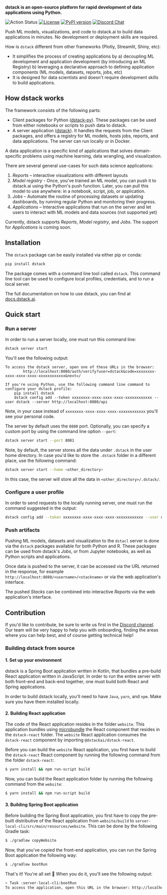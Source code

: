 **dstack is an open-source platform for rapid development of data applications using Python.**

![Action Status](https://github.com/dstackai/dstack-server/workflows/Build/badge.svg)  [![License](https://img.shields.io/badge/License-Apache%202.0-blue.svg)](https://opensource.org/licenses/Apache-2.0) [![PyPI version](https://badge.fury.io/py/dstack.svg)](https://badge.fury.io/py/dstack) [![Discord Chat](https://img.shields.io/discord/687649691688501294.svg)](https://discord.gg/)

Push ML models, visualizations, and code to dstack.ai to build data applications in minutes.
No development or deployment skills are required.

How is `dstack` different from other frameworks (Plotly, Streamlit, Shiny, etc):
 - It simplifies the process of creating applications by 
    a) decoupling ML development and application development (by introducing an ML Registry) 
    b) leveraging a declarative approach to defining application components (ML models, datasets, reports, jobs, etc) 
- It is designed for data scientists and doesn't require development skills to build applications.

## How dstack works

The framework consists of the following parts:
- Client packages for Python ([dstack-py](https://github.com/dstackai/dstack-py)). These packages can be used from either notebooks or scripts to push data to dstack.
- A server application ([dstack](https://github.com/dstackai/dstack)). It handles the requests from the Client packages, and offers a registry for ML models, hosts jobs, reports, and data applications. The server can run locally or in Docker.  

A data application is a specific kind of applications that solves domain-specific problems using machine learning, data wrangling, and visualization.

There are several general use-cases for such data science applications:

1. *Reports* – interactive visualizations with different layouts  
2. *Model registry* - Once, you've trained an ML model, you can push it to dstack.ai using the Python's push function. Later, you can pull this model to use anywhere: in a notebook, script, job, or application.
3. *Jobs* – Automate the routine of processing datasets or updating dashboards, by running regular Python and monitoring their progress.
3. *Applications* – Interactive applications that run on the server and let users to interact with ML models and data sources (not supported yet)

Currently, dstack supports *Reports*, *Model registry*, and *Jobs*. The support for *Applications* is coming soon.
    

## Installation

The `dstack` package can be easily installed via either pip or conda:

```bash
pip install dstack
```

The package comes with a command line tool called `dstack`. This command line tool can be used to configure local profiles, credentials, and to run a local server.

The full documentation on how to use dstack, you can find at [docs.dstack.ai](https://docs.dstack.ai).

## Quick start

### Run a server

In order to run a server locally, one must run this command line:

```bash
dstack server start
```

You'll see the following output:

```
To access the dstack server, open one of these URLs in the browser:
		http://localhost:8080/auth/verify?user=dstack&code=xxxxxxxx-xxxx-xxxx-xxxx-xxxxxxxxxxxx&next=/

If you're using Python, use the following command line command to configure your dstack profile:
	pip install dstack
	dstack config add --token xxxxxxxx-xxxx-xxxx-xxxx-xxxxxxxxxxxx --user dstack --server http://localhost:8080/api
```

Note, in your case instead of `xxxxxxxx-xxxx-xxxx-xxxx-xxxxxxxxxxxx` you'll see your personal code.

The server by default uses the `8080` port. Optionally, you can specify a custom port by using the command line option `--port`:

```bash
dstack server start --port 8081
```

Note, by default, the server stores all the data under `.dstack` in the user home directory. In case you'd like to store the `.dstack` folder in a different place, use the following command:

```bash
dstack server start --home <other_directory>
```

In this case, the server will store all the data in `<other_directory>/.dstack/`. 

### Configure a user profile

In order to send requests to the locally running server, one must run the command suggested in the output:

```bash
dstack config add --token xxxxxxxx-xxxx-xxxx-xxxx-xxxxxxxxxxxx --user dstack --server http://localhost:8080/api
```

### Push artifacts

Pushing ML models, datasets and visualization to the `dstacl` server is done via the `dstack` packages available for both Python and R. 
    These packages can be used from dstack's *Jobs*, or from Jupyter notebooks, as well as Python scripts and applications.
    
Once data is pushed to the server, it can be accessed via the URL returned in the response, 
    for example `http://localhost:8080/<username>/<stackname>` or via the web application's interface.

The pushed *Stacks* can be combined into interactive *Reports* via the web application's interface.

## Contribution

If you'd like to contribute, be sure to write us first in the [Discord channel](https://discord.gg/8xfhEYa). Our team will be very happy to 
help you with onboarding, finding the areas where you can help best, and of course getting technical help!   

### Building dstack from source

#### 1. Set up your environment

dstack is a Spring Boot application written in Kotlin, that bundles a pre-build React application written in JavaScript.
In order to run the entire server with both front-end and back-end together, one must build both React and Spring applications.

In order to build dstack locally, you'll need to have `Java`, `yarn`, and `npm`. Make sure you have them installed locally.

#### 2. Building React application

The code of the React application resides in the folder `website`. This application bundles using [microbundle](https://github.com/developit/microbundle) 
the React component that resides in the `dstack-react` folder. The `website` React application consumes the `dstack-react` component by importing `@dstackai/dstack-react`.

Before you can build the `website` React application, you first have to build the `dstack-react` React component by running 
the following command from the folder `dstack-react`:

```bash
$ yarn install && npm run-script build
```

Now, you can build the React application folder by running the following command from the `website`:

```bash
$ yarn install && npm run-script build
```

#### 3. Building Spring Boot application

Before building the Spring Boot application, you first have to copy the pre-built distributive of the React application 
from `website/build` to `server-local-cli/src/main/resources/website`. This can be done by the following Gradle task:

```bash
$ ./gradlew copyWebsite
```

Now, that you've copied the front-end application, you can run the Spring Boot application the following way:

```bash
$ ./gradlew bootRun
```

That's it! You're all set 🎉 When you do it, you'll see the following output:

```bash
> Task :server-local-cli:bootRun
To access the application, open this URL in the browser: http://localhost:8080/auth/verify?user=dstack&code=xxxxxxxx-xxxx-xxxx-xxxx-xxxxxxxxxxxx&next=/
```